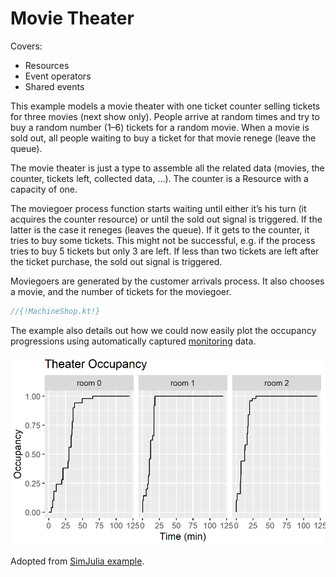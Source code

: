 # Movie Theater


Covers:

* Resources
* Event operators
* Shared events

This example models a movie theater with one ticket counter selling tickets for three movies (next show only). People arrive at random times and try to buy a random number (1–6) tickets for a random movie. When a movie is sold out, all people waiting to buy a ticket for that movie renege (leave the queue).

The movie theater is just a type to assemble all the related data (movies, the counter, tickets left, collected data, ...). The counter is a Resource with a capacity of one.

The moviegoer process function starts waiting until either it’s his turn (it acquires the counter resource) or until the sold out signal is triggered. If the latter is the case it reneges (leaves the queue). If it gets to the counter, it tries to buy some tickets. This might not be successful, e.g. if the process tries to buy 5 tickets but only 3 are left. If less than two tickets are left after the ticket purchase, the sold out signal is triggered.

Moviegoers are generated by the customer arrivals process. It also chooses a movie, and the number of tickets for the moviegoer.


```kotlin
//{!MachineShop.kt!}
```

The example also details out how we could now easily plot the occupancy progressions using automatically captured [monitoring](../monitors.md) data.

![](occupancy_progressions.png)

Adopted from [SimJulia example](https://simjuliajl.readthedocs.io/en/stable/examples/2_movie_renege.html).
